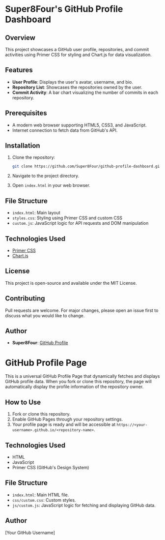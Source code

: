 # Super8Four's GitHub Profile Dashboard

## Overview

This project showcases a GitHub user profile, repositories, and commit activities using Primer CSS for styling and Chart.js for data visualization.

## Features

- **User Profile**: Displays the user's avatar, username, and bio.
- **Repository List**: Showcases the repositories owned by the user.
- **Commit Activity**: A bar chart visualizing the number of commits in each repository.

## Prerequisites

- A modern web browser supporting HTML5, CSS3, and JavaScript.
- Internet connection to fetch data from GitHub's API.

## Installation

1. Clone the repository:

    ```bash
    git clone https://github.com/Super8Four/github-profile-dashboard.git
    ```

2. Navigate to the project directory.
3. Open `index.html` in your web browser.

## File Structure

- `index.html`: Main layout
- `styles.css`: Styling using Primer CSS and custom CSS
- `custom.js`: JavaScript logic for API requests and DOM manipulation

## Technologies Used

- [Primer CSS](https://primer.style/css/)
- [Chart.js](https://www.chartjs.org/)

## License

This project is open-source and available under the MIT License.

## Contributing

Pull requests are welcome. For major changes, please open an issue first to discuss what you would like to change.

## Author

- **Super8Four**: [GitHub Profile](https://github.com/Super8Four)
# GitHub Profile Page

This is a universal GitHub Profile Page that dynamically fetches and displays GitHub profile data. When you fork or clone this repository, the page will automatically display the profile information of the repository owner.

## How to Use

1. Fork or clone this repository.
2. Enable GitHub Pages through your repository settings.
3. Your profile page is ready and will be accessible at `https://<your-username>.github.io/<repository-name>`.

## Technologies Used

- HTML
- JavaScript
- Primer CSS (GitHub's Design System)

## File Structure

- `index.html`: Main HTML file.
- `css/custom.css`: Custom styles.
- `js/custom.js`: JavaScript logic for fetching and displaying GitHub data.

## Author

[Your GitHub Username]
